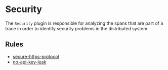 # Security

The `Security` plugin is responsible for analyzing the spans that are part of a trace in order to identify security problems in the distributed system.

## Rules

- [secure-https-protocol](../rules/secure-https-protocol.md)
- [no-api-key-leak](../rules/no-api-key-leak.md)
